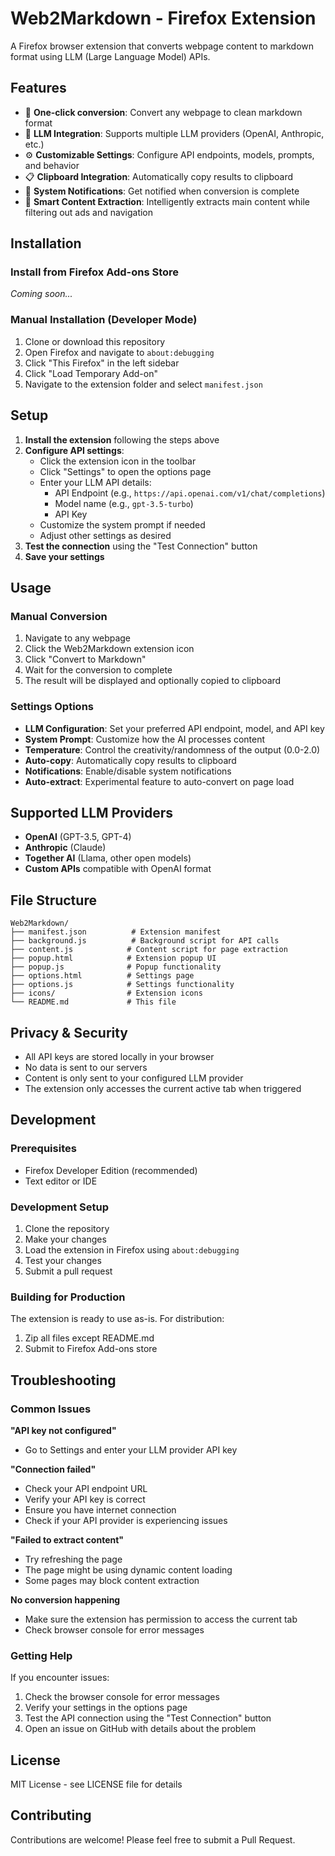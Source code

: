 # Web2Markdown - Firefox Extension

A Firefox browser extension that converts webpage content to markdown format using LLM (Large Language Model) APIs.

## Features

- 🔄 **One-click conversion**: Convert any webpage to clean markdown format
- 🤖 **LLM Integration**: Supports multiple LLM providers (OpenAI, Anthropic, etc.)
- ⚙️ **Customizable Settings**: Configure API endpoints, models, prompts, and behavior
- 📋 **Clipboard Integration**: Automatically copy results to clipboard
- 🔔 **System Notifications**: Get notified when conversion is complete
- 🎯 **Smart Content Extraction**: Intelligently extracts main content while filtering out ads and navigation

## Installation

### Install from Firefox Add-ons Store
*Coming soon...*

### Manual Installation (Developer Mode)

1. Clone or download this repository
2. Open Firefox and navigate to `about:debugging`
3. Click "This Firefox" in the left sidebar
4. Click "Load Temporary Add-on"
5. Navigate to the extension folder and select `manifest.json`

## Setup

1. **Install the extension** following the steps above
2. **Configure API settings**:
   - Click the extension icon in the toolbar
   - Click "Settings" to open the options page
   - Enter your LLM API details:
     - API Endpoint (e.g., `https://api.openai.com/v1/chat/completions`)
     - Model name (e.g., `gpt-3.5-turbo`)
     - API Key
   - Customize the system prompt if needed
   - Adjust other settings as desired
3. **Test the connection** using the "Test Connection" button
4. **Save your settings**

## Usage

### Manual Conversion
1. Navigate to any webpage
2. Click the Web2Markdown extension icon
3. Click "Convert to Markdown"
4. Wait for the conversion to complete
5. The result will be displayed and optionally copied to clipboard

### Settings Options
- **LLM Configuration**: Set your preferred API endpoint, model, and API key
- **System Prompt**: Customize how the AI processes content
- **Temperature**: Control the creativity/randomness of the output (0.0-2.0)
- **Auto-copy**: Automatically copy results to clipboard
- **Notifications**: Enable/disable system notifications
- **Auto-extract**: Experimental feature to auto-convert on page load

## Supported LLM Providers

- **OpenAI** (GPT-3.5, GPT-4)
- **Anthropic** (Claude)
- **Together AI** (Llama, other open models)
- **Custom APIs** compatible with OpenAI format

## File Structure

```
Web2Markdown/
├── manifest.json          # Extension manifest
├── background.js          # Background script for API calls
├── content.js            # Content script for page extraction
├── popup.html            # Extension popup UI
├── popup.js              # Popup functionality
├── options.html          # Settings page
├── options.js            # Settings functionality
├── icons/                # Extension icons
└── README.md             # This file
```

## Privacy & Security

- All API keys are stored locally in your browser
- No data is sent to our servers
- Content is only sent to your configured LLM provider
- The extension only accesses the current active tab when triggered

## Development

### Prerequisites
- Firefox Developer Edition (recommended)
- Text editor or IDE

### Development Setup
1. Clone the repository
2. Make your changes
3. Load the extension in Firefox using `about:debugging`
4. Test your changes
5. Submit a pull request

### Building for Production
The extension is ready to use as-is. For distribution:
1. Zip all files except README.md
2. Submit to Firefox Add-ons store

## Troubleshooting

### Common Issues

**"API key not configured"**
- Go to Settings and enter your LLM provider API key

**"Connection failed"**
- Check your API endpoint URL
- Verify your API key is correct
- Ensure you have internet connection
- Check if your API provider is experiencing issues

**"Failed to extract content"**
- Try refreshing the page
- The page might be using dynamic content loading
- Some pages may block content extraction

**No conversion happening**
- Make sure the extension has permission to access the current tab
- Check browser console for error messages

### Getting Help
If you encounter issues:
1. Check the browser console for error messages
2. Verify your settings in the options page
3. Test the API connection using the "Test Connection" button
4. Open an issue on GitHub with details about the problem

## License

MIT License - see LICENSE file for details

## Contributing

Contributions are welcome! Please feel free to submit a Pull Request.